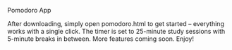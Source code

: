 Pomodoro App

After downloading, simply open pomodoro.html to get started – everything works with a single click. The timer 
is set to 25-minute study sessions with 5-minute breaks in between. More features coming soon. Enjoy!          
